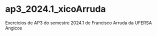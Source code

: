 # ap3_2024.1_xicoArruda
 Exercicios de AP3 do semestre 2024.1 de Francisco Arruda da UFERSA Angicos
